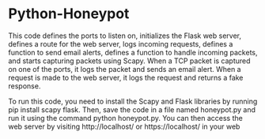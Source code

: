 # Python-Honeypot
This code defines the ports to listen on, initializes the Flask web server, defines a route for the web server,
logs incoming requests, defines a function to send email alerts, defines a function to handle incoming packets, and starts capturing packets using Scapy.
When a TCP packet is captured on one of the ports, it logs the packet and sends an email alert.
When a request is made to the web server, it logs the request and returns a fake response.

To run this code, you need to install the Scapy and Flask libraries by running pip install scapy flask. 
Then, save the code in a file named honeypot.py and run it using the command python honeypot.py. 
You can then access the web server by visiting http://localhost/ or https://localhost/ in your web
